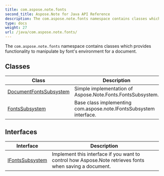 ```yaml
---
title: com.aspose.note.fonts
second_title: Aspose.Note for Java API Reference
description: The com.aspose.note.fonts namespace contains classes which provides functionality to manipulate by fonts environment for a document.
type: docs
weight: 27
url: /java/com.aspose.note.fonts/
---
```



The `com.aspose.note.fonts` namespace contains classes which provides functionality to manipulate by font's environment for a document.


## Classes

| Class | Description |
| --- | --- |
| [DocumentFontsSubsystem](../com.aspose.note.fonts/documentfontssubsystem) | Simple implementation of Aspose.Note.Fonts.FontsSubsystem. |
| [FontsSubsystem](../com.aspose.note.fonts/fontssubsystem) | Base class implementing com.aspose.note.IFontsSubsystem interface. |

## Interfaces

| Interface | Description |
| --- | --- |
| [IFontsSubsystem](../com.aspose.note.fonts/ifontssubsystem) | Implement this interface if you want to control how Aspose.Note retrieves fonts when saving a document. |
